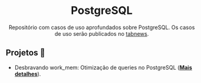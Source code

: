 <h1 align='center'>PostgreSQL</h1>

<p align='center'>Repositório com casos de uso aprofundados sobre PostgreSQL. Os casos de uso serão publicados no <a href="https://www.tabnews.com.br/chseki/conteudos/1">tabnews</a>.</p>


## Projetos :scroll:

- Desbravando work_mem: Otimização de queries no PostgreSQL (**[Mais detalhes](/work_mem/)**).
